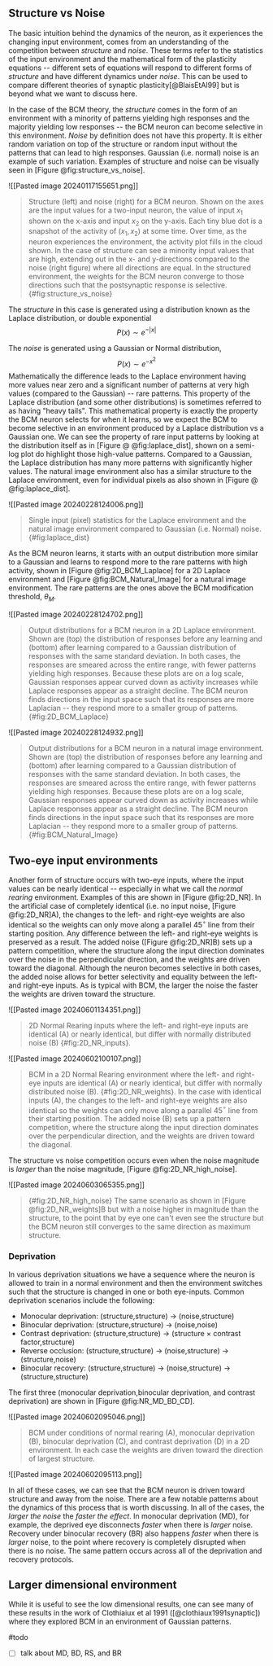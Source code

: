 ## Structure vs Noise

The basic intuition behind the dynamics of the neuron, as it experiences the changing input environment, comes from an understanding of the competition between *structure* and *noise*.  These terms refer to the statistics of the input environment and the mathematical form of the plasticity equations -- different sets of equations will respond to different forms of *structure* and have different dynamics under *noise*.  This can be used to compare different theories of synaptic plasticity[@BlaisEtAl99] but is beyond what we want to discuss here.

In the case of the BCM theory, the *structure* comes in the form of an environment with a minority of patterns yielding high responses and the majority yielding low responses -- the BCM neuron can become selective in this environment.  *Noise* by definition does not have this property.  It is either random variation on top of the structure or random input without the patterns that can lead to high responses.   Gaussian (i.e. normal) noise is an example of such variation.  Examples of structure and noise can be visually seen in [Figure @fig:structure_vs_noise].

![[Pasted image 20240117155651.png]]
> Structure (left) and noise (right) for a BCM neuron. Shown on the axes are the input values for a two-input neuron, the value of input $x_1$ shown on the x-axis and input $x_2$ on the y-axis.  Each tiny blue dot is a snapshot of the activity of $(x_1,x_2)$ at some time.  Over time, as the neuron experiences the environment, the activity plot fills in the cloud shown.  In the case of structure can see a minority input values that are high, extending out in the x- and y-directions compared to the noise (right figure) where all directions are equal.   In the structured environment, the weights for the BCM neuron converge to those directions such that the postsynaptic response is selective.{#fig:structure_vs_noise}


The *structure* in this case is generated using a distribution known as the Laplace distribution, or double exponential
$$
P(x) \sim e^{-|x|}
$$

The *noise* is generated using a Gaussian or Normal distribution,
$$
P(x) \sim e^{-x^2}
$$
Mathematically the difference leads to the Laplace environment having more values near zero and a significant number of patterns at very high values (compared to the Gaussian) -- rare patterns.  This property of the Laplace distribution (and some other distributions) is sometimes referred to as having "heavy tails".   This mathematical property is exactly the property the BCM neuron selects for when it learns, so we expect the BCM to become selective in an environment produced by a Laplace distribution vs a Gaussian one.  We can see the property of rare input patterns by looking at the distribution itself as in [Figure @ @fig:laplace_dist], shown on a semi-log plot do highlight those high-value patterns.   Compared to a Gaussian, the Laplace distribution has many more patterns with significantly higher values.  The natural image environment also has a similar structure to the Laplace environment, even for individual pixels as also shown in [Figure @ @fig:laplace_dist].  


![[Pasted image 20240228124006.png]]
> Single input (pixel) statistics for the Laplace environment and the natural image environment compared to Gaussian (i.e. Normal) noise. {#fig:laplace_dist}

As the BCM neuron learns, it starts with an output distribution more similar to a Gaussian and learns to respond more to the rare patterns with high activity, shown in [Figure @fig:2D_BCM_Laplace] for a 2D Laplace environment and [Figure @fig:BCM_Natural_Image] for a natural image environment.  The rare patterns are the ones above the BCM modification threshold, $\theta_M$. 

![[Pasted image 20240228124702.png]]
> Output distributions for a BCM neuron in a 2D Laplace environment.  Shown are (top) the distribution of responses before any learning and (bottom) after learning compared to a Gaussian distribution of responses with the same standard deviation.  In both cases, the responses are smeared across the entire range, with fewer patterns yielding high responses.  Because these plots are on a log scale, Gaussian responses appear curved down as activity increases while Laplace responses appear as a straight decline.  The BCM neuron finds directions in the input space such that its responses are more Laplacian -- they respond more to a smaller group of patterns.{#fig:2D_BCM_Laplace}


![[Pasted image 20240228124932.png]]
> Output distributions for a BCM neuron in a natural image environment.  Shown are (top) the distribution of responses before any learning and (bottom) after learning compared to a Gaussian distribution of responses with the same standard deviation.  In both cases, the responses are smeared across the entire range, with fewer patterns yielding high responses.  Because these plots are on a log scale, Gaussian responses appear curved down as activity increases while Laplace responses appear as a straight decline.  The BCM neuron finds directions in the input space such that its responses are more Laplacian -- they respond more to a smaller group of patterns.{#fig:BCM_Natural_Image}


## Two-eye input environments

Another form of structure occurs with two-eye inputs, where the input values can be nearly identical -- especially in what we call the *normal rearing* environment.  Examples of this are shown in [Figure @fig:2D_NR].  In the artificial case of completely identical (i.e. no input noise, [Figure @fig:2D_NR]A), the changes to the left- and right-eye weights are also identical so the weights can only move along a parallel 45$^{\circ}$ line from their starting position.  Any difference between the left- and right-eye weights is preserved as a result.  The added noise ([Figure @fig:2D_NR]B) sets up a pattern competition, where the structure along the input direction dominates over the noise in the perpendicular direction, and the weights are driven toward the diagonal. Although the neuron becomes selective in both cases, the added noise allows for better selectivity and equality between the left- and right-eye inputs.   As is typical with BCM, the larger the noise the faster the weights are driven toward the structure. 


![[Pasted image 20240601134351.png]]
> 2D Normal Rearing inputs where the left- and right-eye inputs are identical (A) or nearly identical, but differ with normally distributed noise (B) {#fig:2D_NR_inputs}.


![[Pasted image 20240602100107.png]]
> BCM in a 2D Normal Rearing environment where the left- and right-eye inputs are identical (A) or nearly identical, but differ with normally distributed noise (B).  {#fig:2D_NR_weights}.  In the case with identical inputs (A), the changes to the left- and right-eye weights are also identical so the weights can only move along a parallel 45$^{\circ}$ line from their starting position. The added noise (B) sets up a pattern competition, where the structure along the input direction dominates over the perpendicular direction, and the weights are driven toward the diagonal. 

The structure vs noise competition occurs even when the noise magnitude is *larger* than the noise magnitude, [Figure @fig:2D_NR_high_noise].

![[Pasted image 20240603065355.png]]
> {#fig:2D_NR_high_noise} The same scenario as shown in [Figure @fig:2D_NR_weights]B but with a noise higher in magnitude than the structure, to the point that by eye one can't even see the structure but the BCM neuron still converges to the same direction as maximum structure.

### Deprivation

In various deprivation situations we have a sequence where the neuron is allowed to train in a normal environment and then the environment switches such that the structure is changed in one or both eye-inputs.  Common deprivation scenarios include the following:

- Monocular deprivation: (structure,structure) $\rightarrow$ (noise,structure)
- Binocular deprivation: (structure,structure) $\rightarrow$ (noise,noise)
- Contrast deprivation:  (structure,structure) $\rightarrow$ (structure $\times$ contrast factor,structure)
- Reverse occlusion: (structure,structure) $\rightarrow$ (noise,structure) $\rightarrow$ (structure,noise)
- Binocular recovery: (structure,structure) $\rightarrow$ (noise,structure) $\rightarrow$ (structure,structure)

The first three (monocular deprivation,binocular deprivation, and contrast deprivation) are shown in [Figure @fig:NR_MD_BD_CD].

![[Pasted image 20240602095046.png]]
> BCM under conditions of normal rearing (A), monocular deprivation (B), binocular deprivation (C), and contrast deprivation (D) in a 2D environment.  In each case the weights are driven toward the direction of largest structure.  




![[Pasted image 20240602095113.png]]

In all of these cases, we can see that the BCM neuron is driven toward structure and away from the noise.  There are a few notable patterns about the dynamics of this process that is worth discussing.   In all of the cases, the *larger the noise* the *faster the effect*.  In monocular deprivation (MD), for example, the deprived eye disconnects *faster* when there is *larger* noise.  Recovery under binocular recovery (BR) also happens *faster* when there is *larger* noise, to the point where recovery is completely disrupted when there is no noise.   The same pattern occurs across all of the deprivation and recovery protocols.


## Larger dimensional environment

While it is useful to see the low dimensional results, one can see many of these results in the work of Clothiaiux et al 1991 ([@clothiaux1991synaptic]) where they explored BCM in an environment of Gaussian patterns.  


#todo 
- [ ] talk about MD, BD, RS, and BR

